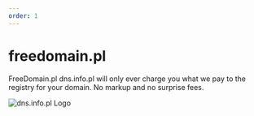 ```yaml
---
order: 1
---
```


# freedomain.pl

FreeDomain.pl dns.info.pl will only ever charge you what we pay to the registry for your domain. No markup and no surprise fees.

![dns.info.pl Logo](../static/dns.info.pl-color-logo.png)